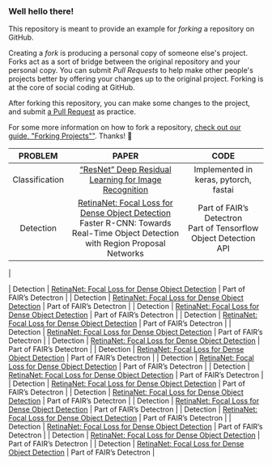 ### Well hello there!

This repository is meant to provide an example for *forking* a repository on GitHub.

Creating a *fork* is producing a personal copy of someone else's project. Forks act as a sort of bridge between the original repository and your personal copy. You can submit *Pull Requests* to help make other people's projects better by offering your changes up to the original project. Forking is at the core of social coding at GitHub.

After forking this repository, you can make some changes to the project, and submit [a Pull Request](https://github.com/octocat/Spoon-Knife/pulls) as practice.

For some more information on how to fork a repository, [check out our guide, "Forking Projects""](http://guides.github.com/overviews/forking/). Thanks! :sparkling_heart:

| PROBLEM | PAPER | CODE |
| :---:         |     :---:      |          :---: |
| Classification| [“ResNet” Deep Residual Learning for Image Recognition](https://arxiv.org/abs/1512.03385)| Implemented in keras, pytorch, fastai |
| Detection     | [RetinaNet: Focal Loss for Dense Object Detection](https://arxiv.org/pdf/1708.02002.pdf)<br> Faster R-CNN: Towards Real-Time Object Detection with Region Proposal Networks    | Part of FAIR’s Detectron<br>Part of Tensorflow Object Detection API
   |












| Detection     | [RetinaNet: Focal Loss for Dense Object Detection](https://arxiv.org/pdf/1708.02002.pdf)       | Part of FAIR’s Detectron      |
| Detection     | [RetinaNet: Focal Loss for Dense Object Detection](https://arxiv.org/pdf/1708.02002.pdf)       | Part of FAIR’s Detectron      |
| Detection     | [RetinaNet: Focal Loss for Dense Object Detection](https://arxiv.org/pdf/1708.02002.pdf)       | Part of FAIR’s Detectron      |
| Detection     | [RetinaNet: Focal Loss for Dense Object Detection](https://arxiv.org/pdf/1708.02002.pdf)       | Part of FAIR’s Detectron      |
| Detection     | [RetinaNet: Focal Loss for Dense Object Detection](https://arxiv.org/pdf/1708.02002.pdf)       | Part of FAIR’s Detectron      |
| Detection     | [RetinaNet: Focal Loss for Dense Object Detection](https://arxiv.org/pdf/1708.02002.pdf)       | Part of FAIR’s Detectron      |
| Detection     | [RetinaNet: Focal Loss for Dense Object Detection](https://arxiv.org/pdf/1708.02002.pdf)       | Part of FAIR’s Detectron      |
| Detection     | [RetinaNet: Focal Loss for Dense Object Detection](https://arxiv.org/pdf/1708.02002.pdf)       | Part of FAIR’s Detectron      |
| Detection     | [RetinaNet: Focal Loss for Dense Object Detection](https://arxiv.org/pdf/1708.02002.pdf)       | Part of FAIR’s Detectron      |
| Detection     | [RetinaNet: Focal Loss for Dense Object Detection](https://arxiv.org/pdf/1708.02002.pdf)       | Part of FAIR’s Detectron      |
| Detection     | [RetinaNet: Focal Loss for Dense Object Detection](https://arxiv.org/pdf/1708.02002.pdf)       | Part of FAIR’s Detectron      |
| Detection     | [RetinaNet: Focal Loss for Dense Object Detection](https://arxiv.org/pdf/1708.02002.pdf)       | Part of FAIR’s Detectron      |
| Detection     | [RetinaNet: Focal Loss for Dense Object Detection](https://arxiv.org/pdf/1708.02002.pdf)       | Part of FAIR’s Detectron      |
| Detection     | [RetinaNet: Focal Loss for Dense Object Detection](https://arxiv.org/pdf/1708.02002.pdf)       | Part of FAIR’s Detectron      |
| Detection     | [RetinaNet: Focal Loss for Dense Object Detection](https://arxiv.org/pdf/1708.02002.pdf)       | Part of FAIR’s Detectron      |
| Detection     | [RetinaNet: Focal Loss for Dense Object Detection](https://arxiv.org/pdf/1708.02002.pdf)       | Part of FAIR’s Detectron      |
